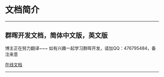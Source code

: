 # 文档简介

***

## 群晖开发文档，简体中文版，英文版

博主正在努力翻译~~~
如有兴趣一起学习群晖开发，请加QQ：476795484，备注来意

[在线文档](https://www.zhaoguolei.com/#/markdown/Zhaoguolei/SynologyDoc/README.md)



***
